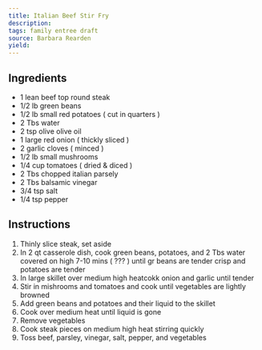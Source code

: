 ```yaml
---
title: Italian Beef Stir Fry
description: 
tags: family entree draft
source: Barbara Rearden
yield: 
---
```

## Ingredients
- 1 lean beef top round steak
- 1/2 lb green beans
- 1/2 lb small red potatoes ( cut in quarters )
- 2 Tbs water
- 2 tsp olive olive oil
- 1 large red onion ( thickly sliced )
- 2 garlic cloves ( minced )
- 1/2 lb small mushrooms
- 1/4 cup tomatoes ( dried & diced )
- 2 Tbs chopped italian parsely
- 2 Tbs balsamic vinegar
- 3/4 tsp salt
- 1/4 tsp pepper

## Instructions
1. Thinly slice steak, set aside
2. In 2 qt casserole dish, cook green beans, potatoes, and 2 Tbs water covered on high 7-10 mins ( ??? ) until gr beans are tender crisp and potatoes are tender
3. In large skillet over medium high heatcokk onion and garlic until tender
4. Stir in mishrooms and tomatoes and cook until vegetables are lightly browned
5. Add green beans and potatoes and their liquid to the skillet
6. Cook over medium heat until liquid is gone
7. Remove vegetables
8. Cook steak pieces on medium high heat stirring quickly
9. Toss beef, parsley, vinegar, salt, pepper, and vegetables

